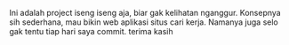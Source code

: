 Ini adalah project iseng iseng aja, biar gak kelihatan nganggur.
Konsepnya sih sederhana, mau bikin web aplikasi situs cari kerja. Namanya juga selo gak tentu tiap hari saya commit. terima kasih
